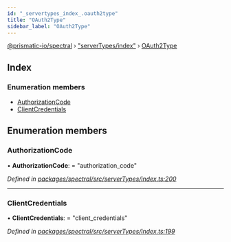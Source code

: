 ```yaml
---
id: "_servertypes_index_.oauth2type"
title: "OAuth2Type"
sidebar_label: "OAuth2Type"
---
```


[@prismatic-io/spectral](../index.md) › ["serverTypes/index"](../modules/_servertypes_index_.md) › [OAuth2Type](_servertypes_index_.oauth2type.md)

## Index

### Enumeration members

* [AuthorizationCode](_servertypes_index_.oauth2type.md#authorizationcode)
* [ClientCredentials](_servertypes_index_.oauth2type.md#clientcredentials)

## Enumeration members

###  AuthorizationCode

• **AuthorizationCode**: = "authorization_code"

*Defined in [packages/spectral/src/serverTypes/index.ts:200](https://github.com/prismatic-io/spectral/blob/v8.1.0/packages/spectral/src/serverTypes/index.ts#L200)*

___

###  ClientCredentials

• **ClientCredentials**: = "client_credentials"

*Defined in [packages/spectral/src/serverTypes/index.ts:199](https://github.com/prismatic-io/spectral/blob/v8.1.0/packages/spectral/src/serverTypes/index.ts#L199)*
